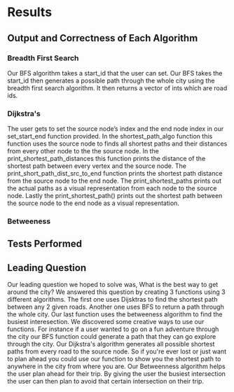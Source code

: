 # Results

## Output and Correctness of Each Algorithm

### Breadth First Search 

Our BFS algorithm takes a start_id that the user can set. Our BFS takes the start_id then generates a possible path through the whole city using the breadth first search algorithm. It then returns a vector of ints which are road ids.  


### Dijkstra's

The user gets to set the source node’s index and the end node index in our set_start_end function provided. In the shortest_path_algo function this function uses the source node to finds all shortest paths and their distances from every other node to the the source node. In the print_shortest_path_distances this function prints the distance of the shortest path between every vertex and the source node. The print_short_path_dist_src_to_end function prints the shortest path distance from the source node to the end node. The print_shortest_paths prints out the actual paths as a visual representation from each node to the source node. Lastly the print_shortest_path() prints out the shortest path between the source node to the end node as a visual representation.

### Betweeness 


## Tests Performed


## Leading Question 

Our leading question we hoped to solve was, What is the best way to get around the city? We answered this question by creating 3 functions using 3 different algorithms. The first one uses Dijsktras to find the shortest path between any 2 given roads. Another one uses BFS to return a path through the whole city. Our last function uses the betweeness algorithm to find the busiest interesection. We discovered some creative ways to use our functions. For instance if a user wanted to go on a fun adventure through the city our BFS function could generate a path that they can go explore through the city. Our Dijkstra's algorithm generates all possible shortest paths from every road to the source node. So if you're ever lost or just want to plan ahead you could use our function to show you the shortest path to anywhere in the city from where you are. Our Betweenness algorithm helps the user plan ahead for their trip. By giving the user the busiest intersection the user can then plan to avoid that certain intersection on their trip.






